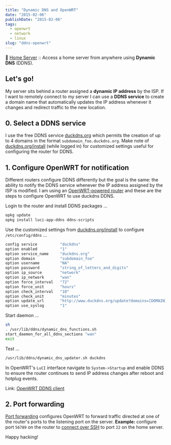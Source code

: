 ```yaml
---
title: "Dynamic DNS and OpenWRT"
date: "2015-02-06"
publishDate: "2015-02-06"
tags:
  - openwrt
  - network
  - linux
slug: "ddns-openwrt"
---
```


:penguin: [Home Server](http://www.circuidipity.com/home-server/) :: Access a home server from anywhere using **Dynamic DNS** (DDNS).

## Let's go!

My server sits behind a router assigned a **dynamic IP address** by the ISP. If I want to remotely connect to my server I can use a **DDNS service** to create a domain name that automatically updates the IP address whenever it changes and redirect traffic to the new location.

## 0. Select a DDNS service

I use the free DDNS service [duckdns.org](http://www.duckdns.org/) which permits the creation of up to 4 domains in the format `subdomain_foo.duckdns.org`. Make note of [duckdns.org/install](http://www.duckdns.org/install.jsp) (while logged in) for customized settings useful for configuring the router for DDNS.

## 1. Configure OpenWRT for notification

Different routers configure DDNS differently but the goal is the same: the ability to notify the DDNS service whenever the IP address assigned by the ISP is modified. I am using an [OpenWRT-powered router](http://www.circuidipity.com/supercharge-a-home-router-using-openwrt-pt2.html) and these are the steps to configure OpenWRT to use duckdns DDNS.

Login to the router and install DDNS packages ...

```bash
opkg update                                                                         
opkg install luci-app-ddns ddns-scripts                                             
```

Use the customized settings from [duckdns.org/install](http://www.duckdns.org/install.jsp) to configure `/etc/config/ddns` ...
      
```bash
config service          "duckdns"
option enabled          "1"
option service_name     "duckdns.org"
option domain           "subdomain_foo"
option username         "NA"
option password         "string_of_letters_and_digits"
option ip_source        "network"
option ip_network       "wan"
option force_interval   "72"                                   
option force_unit       "hours"                                
option check_interval   "10"                                   
option check_unit       "minutes"
option update_url       "http://www.duckdns.org/update?domains=[DOMAIN]&token=[PASSWORD]&ip=[IP]"
option use_syslog       "1"
```

Start daemon ...

```bash
sh
. /usr/lib/ddns/dynamic_dns_functions.sh
start_daemon_for_all_ddns_sections "wan"
exit
```

Test ...

```bash
/usr/lib/ddns/dynamic_dns_updater.sh duckdns
```

In OpenWRT's `LuCI` interface navigate to `System->Startup` and enable DDNS to ensure the router continues to send IP address changes after reboot and hotplug events.
                                                                                    
Link: [OpenWRT DDNS client](http://wiki.openwrt.org/doc/howto/ddns.client)

## 2. Port forwarding

[Port forwarding](http://www.circuidipity.com/20141006.html) configures OpenWRT to forward traffic directed at one of the router's ports to the listening port on the server. **Example:** configure port `56789` on the router to [connect over SSH](http://www.circuidipity.com/secure-remote-access-using-ssh-keys.html) to port `22` on the home server.

Happy hacking!
